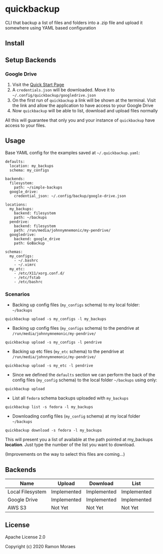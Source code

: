 # quickbackup

CLI that backup a list of files and folders into a .zip file and upload it
somewhere using YAML based configuration

## Install

## Setup Backends

### Google Drive

1. Visit the [Quick Start Page](https://developers.google.com/drive/api/v3/quickstart/go#step_1_turn_on_the)
2. A `credentials.json` will be downloaded. Move it to `~/.config/quickbackup/googledrive.json`
3. On the first run of `quickbackup` a link will be shown at the terminal.
Visit the link and allow the application to have access to your Google Drive
4. Now `quickbackup` will be able to list, download and upload files normally

All this will guarantee that only you and your instance of `quickbackup` have
access to your files.

## Usage

Base YAML config for the examples saved at `~/.quickbackup.yaml`:

```
defaults:
  location: my_backups
  schema: my_configs

backends:
  filesystem:
    path: ~/simple-backups
  google_drive:
    credential_json: ~/.config/backup/google-drive.json

locations:
  my_backups:
    backend: filesystem
    path: ~/backups
  pendrive:
    backend: filesystem
    path: /run/media/johnnymnemonic/my-pendrive/
  googledrive:
    backend: google_drive
    path: GoBackup

schemas:
  my_configs:
    - ~/.bashrc
    - ~/.vimrc
  my_etc:
    - /etc/X11/xorg.conf.d/
    - /etc/fstab
    - /etc/bashrc
```

### Scenarios

- Backing up config files (`my_configs` schema) to my local folder: `~/backups`

`quickbackup upload -s my_configs -l my_backups`


- Backing up config files (`my_configs` schema) to the pendrive at `/run/media/johnnymnemonic/my-pendrive/`

`quickbackup upload -s my_configs -l pendrive`


- Backing up etc files (`my_etc` schema) to the pendrive at `/run/media/johnnymnemonic/my-pendrive/`

`quickbackup upload -s my_etc -l pendrive`


- Since we defined the `defaults` section we can perform the back of the config
files (`my_config` schema) to the local folder `~/backups` using only:

`quickbackup upload`


- List all `fedora` schema backups uploaded with `my_backups`

`quickbackup list -s fedora -l my_backups`


- Downloading config files (`my_config` schema) at my local folder `~/backups`

`quickbackup download -s fedora -l my_backups`

This will present you a list of available at the path pointed at my_backups
**location**. Just type the number of the list you want to download.

(Improvements on the way to select this files are coming...)


## Backends

| Name             | Upload      | Download    | List        |
|------------------|-------------|-------------|-------------|
| Local Filesystem | Implemented | Implemented | Implemented |
| Google Drive     | Implemented | Implemented | Implemented |
| AWS S3           | Not Yet     | Not Yet     | Not Yet     |


## License

Apache License 2.0

Copyright (c) 2020 Ramon Moraes
